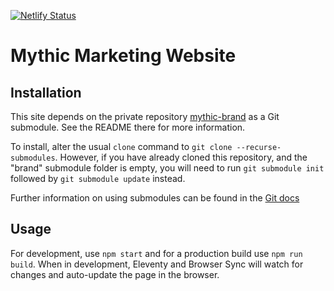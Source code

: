 [![Netlify Status](https://api.netlify.com/api/v1/badges/738d4656-a87d-4da9-8206-c077df0609a5/deploy-status)](https://app.netlify.com/sites/mythic-c4dc9a/deploys)

# Mythic Marketing Website

## Installation

This site depends on the private repository [mythic-brand](https://github.com/IntranelConsulting/mythic-brand) as a Git submodule. See the README there for more information.

To install, alter the usual `clone` command to `git clone --recurse-submodules`. However, if you have already cloned this repository, and the "brand" submodule folder is empty, you will need to run `git submodule init` followed by `git submodule update` instead.

Further information on using submodules can be found in the [Git docs](https://git-scm.com/book/en/v2/Git-Tools-Submodules)

## Usage

For development, use `npm start` and for a production build use `npm run build`. When in development, Eleventy and Browser Sync will watch for changes and auto-update the page in the browser.
